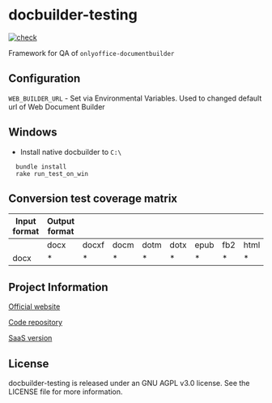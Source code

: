 # docbuilder-testing

[![check](https://github.com/ONLYOFFICE-QA/doc-builder-testing/actions/workflows/check.yml/badge.svg)](https://github.com/ONLYOFFICE-QA/doc-builder-testing/actions/workflows/check.yml)

Framework for QA of `onlyoffice-documentbuilder`

## Configuration

`WEB_BUILDER_URL` - Set via Environmental Variables.
  Used to changed default url of Web Document Builder

## Windows

* Install native docbuilder to `C:\`

```shell
  bundle install
  rake run_test_on_win
```

## Conversion test coverage matrix

| Input format | Output format |       |      |      |      |      |     |      |     |     |     |      |     |     |
|--------------|---------------|-------|------|------|------|------|-----|------|-----|-----|-----|------|-----|-----|
|              | docx          | docxf | docm | dotm | dotx | epub | fb2 | html | odt | ott | pdf | pdfa | rtf | txt |
| docx         | *             | *     | *    | *    | *    | *    | *   | *    | *   | *   | *   | *    | *   | *   |

## Project Information

[Official website](https://www.onlyoffice.com)

[Code repository](https://github.com/ONLYOFFICE/doc-builder-testing "https://github.com/ONLYOFFICE/doc-builder-testing")

[SaaS version](https://www.onlyoffice.com)

## License

docbuilder-testing is released under an GNU AGPL v3.0 license.
See the LICENSE file for more information.

